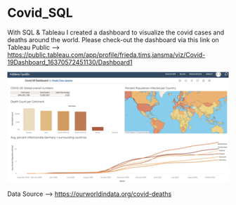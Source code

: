 # Covid_SQL
With SQL & Tableau I created a dashboard to visualize the covid cases and deaths around the world. 
Please check-out the dashboard via this link on Tableau Public --> <br>
https://public.tableau.com/app/profile/frieda.tims.jansma/viz/Covid-19Dashboard_16370572451130/Dashboard1




<a href="https://public.tableau.com/app/profile/frieda.tims.jansma/viz/Covid-19Dashboard_16370572451130/Dashboard1" target="_blank"> <img src="https://github.com/FriedaTims-Jansma/Covid_SQL/blob/main/Screenshot%202021-11-16%20at%2013.58.54.png" alt="Covid Dashboard" style="max-width: 100%;"/> </a> 

Data Source --> https://ourworldindata.org/covid-deaths

